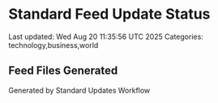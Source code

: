 # Standard Feed Update Status
Last updated: Wed Aug 20 11:35:56 UTC 2025
Categories: technology,business,world

## Feed Files Generated

Generated by Standard Updates Workflow
